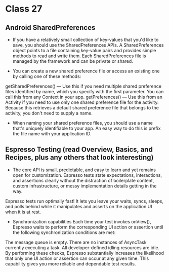 # Class 27

## Android SharedPreferences

- If you have a relatively small collection of key-values that you'd like to save, you should use the SharedPreferences APIs. A SharedPreferences object points to a file containing key-value pairs and provides simple methods to read and write them. 
 Each SharedPreferences file is managed by the framework and can be private or shared.
 
- You can create a new shared preference file or access an existing one by calling one of these methods:

getSharedPreferences() — Use this if you need multiple shared preference files identified by name, which you specify with the first parameter. You can call this from any Context in your app.
getPreferences() — Use this from an Activity if you need to use only one shared preference file for the activity. Because this retrieves a default shared preference file that belongs to the activity, you don't need to supply a name.

- When naming your shared preference files, you should use a name that's uniquely identifiable to your app. An easy way to do this is prefix the file name with your application ID.

## Espresso Testing (read Overview, Basics, and Recipes, plus any others that look interesting)

- The core API is small, predictable, and easy to learn and yet remains open for customization. Espresso tests state expectations, interactions, and assertions clearly without the distraction of boilerplate content, custom infrastructure, or messy implementation details getting in the way.

Espresso tests run optimally fast! It lets you leave your waits, syncs, sleeps, and polls behind while it manipulates and asserts on the application UI when it is at rest.

- Synchronization capabilities
Each time your test invokes onView(), Espresso waits to perform the corresponding UI action or assertion until the following synchronization conditions are met:

The message queue is empty.
There are no instances of AsyncTask currently executing a task.
All developer-defined idling resources are idle.
By performing these checks, Espresso substantially increases the likelihood that only one UI action or assertion can occur at any given time. This capability gives you more reliable and dependable test results.
